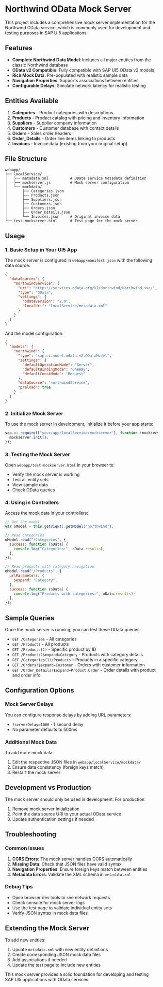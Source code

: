 # Northwind OData Mock Server

This project includes a comprehensive mock server implementation for the Northwind OData service, which is commonly used for development and testing purposes in SAP UI5 applications.

## Features

- **Complete Northwind Data Model**: Includes all major entities from the classic Northwind database
- **OData v2 Compatible**: Fully compatible with SAP UI5 OData v2 models
- **Rich Mock Data**: Pre-populated with realistic sample data
- **Navigation Properties**: Supports associations between entities
- **Configurable Delays**: Simulate network latency for realistic testing

## Entities Available

1. **Categories** - Product categories with descriptions
2. **Products** - Product catalog with pricing and inventory information
3. **Suppliers** - Supplier company information
4. **Customers** - Customer database with contact details
5. **Orders** - Sales order headers
6. **Order_Details** - Order line items linking to products
7. **Invoices** - Invoice data (existing from your original setup)

## File Structure

```
webapp/
├── localService/
│   ├── metadata.xml          # OData service metadata definition
│   ├── mockserver.js         # Mock server configuration
│   └── mockdata/
│       ├── Categories.json
│       ├── Products.json
│       ├── Suppliers.json
│       ├── Customers.json
│       ├── Orders.json
│       ├── Order_Details.json
│       └── Invoices.json     # Original invoice data
└── test-mockserver.html      # Test page for the mock server
```

## Usage

### 1. Basic Setup in Your UI5 App

The mock server is configured in `webapp/manifest.json` with the following data source:

```json
{
  "dataSources": {
    "northwindService": {
      "uri": "https://services.odata.org/V2/Northwind/Northwind.svc/",
      "type": "OData",
      "settings": {
        "odataVersion": "2.0",
        "localUri": "localService/metadata.xml"
      }
    }
  }
}
```

And the model configuration:

```json
{
  "models": {
    "northwind": {
      "type": "sap.ui.model.odata.v2.ODataModel",
      "settings": {
        "defaultOperationMode": "Server",
        "defaultBindingMode": "OneWay",
        "defaultCountMode": "Request"
      },
      "dataSource": "northwindService",
      "preload": true
    }
  }
}
```

### 2. Initialize Mock Server

To use the mock server in development, initialize it before your app starts:

```javascript
sap.ui.require(["your/app/localService/mockserver"], function (mockserver) {
  mockserver.init();
});
```

### 3. Testing the Mock Server

Open `webapp/test-mockserver.html` in your browser to:

- Verify the mock server is working
- Test all entity sets
- View sample data
- Check OData queries

### 4. Using in Controllers

Access the mock data in your controllers:

```javascript
// Get the model
var oModel = this.getView().getModel("northwind");

// Read categories
oModel.read("/Categories", {
  success: function (oData) {
    console.log("Categories:", oData.results);
  },
});

// Read products with category navigation
oModel.read("/Products", {
  urlParameters: {
    $expand: "Category",
  },
  success: function (oData) {
    console.log("Products with categories:", oData.results);
  },
});
```

## Sample Queries

Once the mock server is running, you can test these OData queries:

- `GET /Categories` - All categories
- `GET /Products` - All products
- `GET /Products(1)` - Specific product by ID
- `GET /Products?$expand=Category` - Products with category details
- `GET /Categories(1)/Products` - Products in a specific category
- `GET /Orders?$expand=Customer` - Orders with customer information
- `GET /Order_Details?$expand=Product,Order` - Order details with product and order info

## Configuration Options

### Mock Server Delays

You can configure response delays by adding URL parameters:

- `?serverDelay=1000` - 1 second delay
- No parameter defaults to 500ms

### Additional Mock Data

To add more mock data:

1. Edit the respective JSON files in `webapp/localService/mockdata/`
2. Ensure data consistency (foreign keys match)
3. Restart the mock server

## Development vs Production

The mock server should only be used in development. For production:

1. Remove mock server initialization
2. Point the data source URI to your actual OData service
3. Update authentication settings if needed

## Troubleshooting

### Common Issues

1. **CORS Errors**: The mock server handles CORS automatically
2. **Missing Data**: Check that JSON files have valid syntax
3. **Navigation Properties**: Ensure foreign keys match between entities
4. **Metadata Errors**: Validate the XML schema in `metadata.xml`

### Debug Tips

- Open browser dev tools to see network requests
- Check console for mock server logs
- Use the test page to validate individual entity sets
- Verify JSON syntax in mock data files

## Extending the Mock Server

To add new entities:

1. Update `metadata.xml` with new entity definitions
2. Create corresponding JSON mock data files
3. Add associations if needed
4. Update the test page to include new entities

This mock server provides a solid foundation for developing and testing SAP UI5 applications with OData services.
